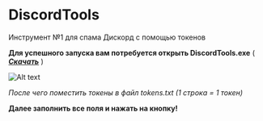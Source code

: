 # DiscordTools
Инструмент №1 для спама Дискорд с помощью токенов

**Для успешного запуска вам потребуется открыть DiscordTools.exe**
( [***Скачать***](https://github.com/LORD-ME-CODE/DiscordTools/releases/download/master/DiscordTools.exe) )
                    

![Alt text](https://i.imgur.com/oHwwwub.png?raw=true "Скриншот окна")


*После чего поместить токены в файл tokens.txt (1 строка = 1 токен)*


**Далее заполнить все поля и нажать на кнопку!**
